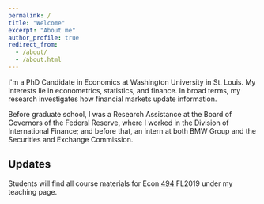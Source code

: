 ```yaml
---
permalink: /
title: "Welcome"
excerpt: "About me"
author_profile: true
redirect_from: 
  - /about/
  - /about.html
---
```


I'm a PhD Candidate in Economics at Washington University in St. Louis. My interests lie in econometrics, statistics, and finance. In broad terms, my research investigates how financial markets update information.

Before graduate school, I was a Research Assistance at the Board of Governors of the Federal Reserve, where I worked in the Division of International Finance; and before that, an intern at both BMW Group and the Securities and Exchange Commission.

Updates
------
Students will find all course materials for Econ [494](https://zdinakmg.github.io/teaching/2019-Econ-494) FL2019 under my teaching page.
